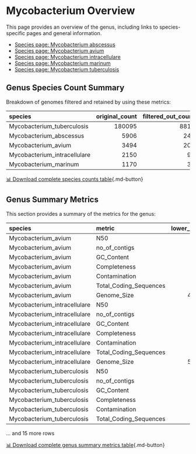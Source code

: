 # Mycobacterium Overview
This page provides an overview of the genus, including links to species-specific pages and general information.

- [Species page: Mycobacterium abscessus](/Mycobacterium/Mycobacterium_abscessus/)
- [Species page: Mycobacterium avium](/Mycobacterium/Mycobacterium_avium/)
- [Species page: Mycobacterium intracellulare](/Mycobacterium/Mycobacterium_intracellulare/)
- [Species page: Mycobacterium marinum](/Mycobacterium/Mycobacterium_marinum/)
- [Species page: Mycobacterium tuberculosis](/Mycobacterium/Mycobacterium_tuberculosis/)
## Genus Species Count Summary
Breakdown of genomes filtered and retained by using these metrics:

| species                      |   original_count |   filtered_out_count |   final_count |
|:-----------------------------|-----------------:|---------------------:|--------------:|
| Mycobacterium_tuberculosis   |           180095 |                 8818 |        171277 |
| Mycobacterium_abscessus      |             5906 |                  247 |          5659 |
| Mycobacterium_avium          |             3494 |                  208 |          3286 |
| Mycobacterium_intracellulare |             2150 |                   99 |          2051 |
| Mycobacterium_marinum        |             1170 |                   36 |          1134 |


[📊 Download complete species counts table](species_counts.csv){.md-button}
## Genus Summary Metrics
This section provides a summary of the metrics for the genus:

| species                      | metric                 |   lower_bounds |   upper_bounds |
|:-----------------------------|:-----------------------|---------------:|---------------:|
| Mycobacterium_avium          | N50                    |    14000       |      nan       |
| Mycobacterium_avium          | no_of_contigs          |      nan       |      620       |
| Mycobacterium_avium          | GC_Content             |       68       |       70       |
| Mycobacterium_avium          | Completeness           |       94       |      nan       |
| Mycobacterium_avium          | Contamination          |      nan       |        7       |
| Mycobacterium_avium          | Total_Coding_Sequences |     4500       |     5700       |
| Mycobacterium_avium          | Genome_Size            |        4.7e+06 |        5.9e+06 |
| Mycobacterium_intracellulare | N50                    |    35000       |      nan       |
| Mycobacterium_intracellulare | no_of_contigs          |      nan       |      430       |
| Mycobacterium_intracellulare | GC_Content             |       67       |       69       |
| Mycobacterium_intracellulare | Completeness           |       95       |      nan       |
| Mycobacterium_intracellulare | Contamination          |      nan       |       13       |
| Mycobacterium_intracellulare | Total_Coding_Sequences |     4900       |     7100       |
| Mycobacterium_intracellulare | Genome_Size            |        5.2e+06 |        7.3e+06 |
| Mycobacterium_tuberculosis   | N50                    |    34000       |      nan       |
| Mycobacterium_tuberculosis   | no_of_contigs          |      nan       |      320       |
| Mycobacterium_tuberculosis   | GC_Content             |       65       |       66       |
| Mycobacterium_tuberculosis   | Completeness           |       96       |      nan       |
| Mycobacterium_tuberculosis   | Contamination          |      nan       |        3       |
| Mycobacterium_tuberculosis   | Total_Coding_Sequences |     4000       |     4600       |

... and 15 more rows


[📊 Download complete genus summary metrics table](genus_summary_metrics.csv){.md-button}
